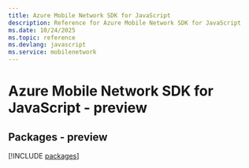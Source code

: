 ```yaml
---
title: Azure Mobile Network SDK for JavaScript
description: Reference for Azure Mobile Network SDK for JavaScript
ms.date: 10/24/2025
ms.topic: reference
ms.devlang: javascript
ms.service: mobilenetwork
---
```

# Azure Mobile Network SDK for JavaScript - preview
## Packages - preview
[!INCLUDE [packages](mobile-network-index.md)]